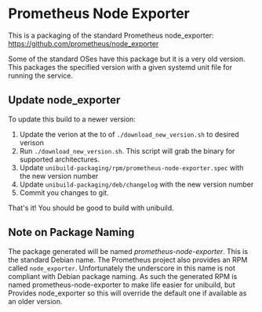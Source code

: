 # Prometheus Node Exporter

This is a packaging of the standard Prometheus node_exporter: https://github.com/prometheus/node_exporter

Some of the standard OSes have this package but it is a very old version. This packages the specified version with a given systemd unit file for running the service.

## Update node_exporter

To update this build to a newer version:

1. Update the verion at the to of `./download_new_version.sh` to desired verison
2. Run `./download_new_version.sh`. This script will grab the binary for supported architectures.
3. Update `unibuild-packaging/rpm/prometheus-node-exporter.spec` with the new version number
4. Update `unibuild-packaging/deb/changelog` with the new version number
5. Commit you changes to git.

That's it! You should be good to build with unibuild.

## Note on Package Naming

The package generated will be named *prometheus-node-exporter*. This is the standard Debian name. The Prometheus project also provides an RPM called `node_exporter`. Unfortunately the underscore in this name is not compliant with Debian package naming. As such the generated RPM is named prometheus-node-exporter to make life easier for unibuild, but Provides node_exporter so this will override the default one if available as an older version.

